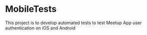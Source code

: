 # MobileTests
This project is to develop automated tests to test Meetup App user authentication on iOS and Android
